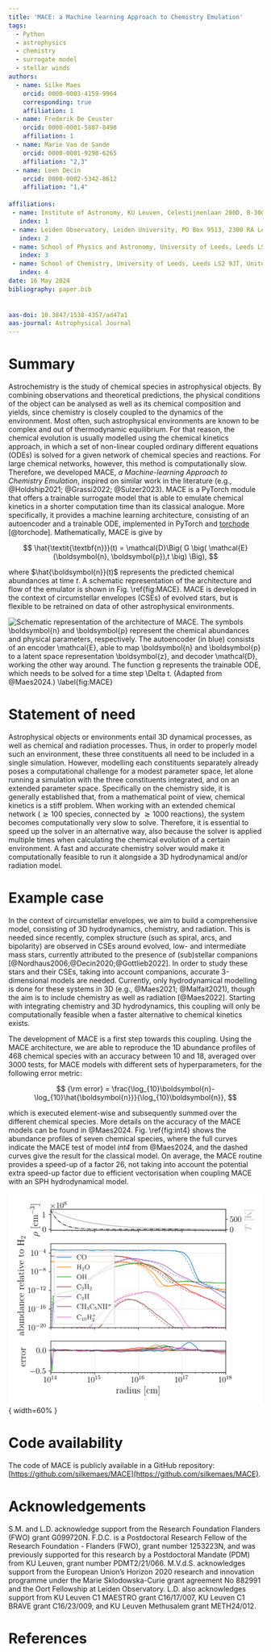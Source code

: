 ```yaml
---
title: 'MACE: a Machine learning Approach to Chemistry Emulation'
tags:
  - Python
  - astrophysics
  - chemistry
  - surrogate model
  - stellar winds
authors:
  - name: Silke Maes
    orcid: 0000-0003-4159-9964
    corresponding: true
    affiliation: 1
  - name: Frederik De Ceuster
    orcid: 0000-0001-5887-8498
    affiliation: 1
  - name: Marie Van de Sande
    orcid: 0000-0001-9298-6265
    affiliation: "2,3"
  - name: Leen Decin
    orcid: 0000-0002-5342-8612
    affiliation: "1,4"

affiliations:
 - name: Institute of Astronomy, KU Leuven, Celestijnenlaan 200D, B-3001 Leuven, Belgium
   index: 1
 - name: Leiden Observatory, Leiden University, PO Box 9513, 2300 RA Leiden, The Netherlands
   index: 2
 - name: School of Physics and Astronomy, University of Leeds, Leeds LS2 9JT, United Kingdom
   index: 3
 - name: School of Chemistry, University of Leeds, Leeds LS2 9JT, United Kingdom
   index: 4
date: 16 May 2024
bibliography: paper.bib


aas-doi: 10.3847/1538-4357/ad47a1
aas-journal: Astrophysical Journal 
---
```


# Summary
Astrochemistry is the study of chemical species in astrophysical objects. By combining observations and theoretical predictions, the physical conditions of the object can be analysed as well as its chemical composition and yields, since chemistry is closely coupled to the dynamics of the environment. Most often, such astrophysical environments are known to be complex and out of thermodynamic equilibrium. For that reason, the chemical evolution is usually modelled using the chemical kinetics approach, in which a set of non-linear coupled ordinary different equations (ODEs) is solved for a given network of chemical species and reactions. For large chemical networks, however, this method is computationally slow. Therefore, we developed MACE, *a Machine-learning Approach to Chemistry Emulation*, inspired on similar work in the literature (e.g., @Holdship2021; @Grassi2022; @Sulzer2023). MACE is a PyTorch module that offers a trainable surrogate model that is able to emulate chemical kinetics in a shorter computation time than its classical analogue. More specifically, it provides a machine learning architecture, consisting of an autoencoder and a trainable ODE, implemented in PyTorch and [torchode](https://github.com/martenlienen/torchode) [@torchode]. Mathematically, MACE is give by 

$$ \hat{\textit{\textbf{n}}}(t) = \mathcal{D}\Big( G \big( \mathcal{E} (\boldsymbol{n}, \boldsymbol{p}),t \big) \Big), $$

where $\hat{\boldsymbol{n}}(t)$ represents the predicted chemical abundances at time $t$. A schematic representation of the architecture and flow of the emulator is shown in Fig. \ref{fig:MACE}. MACE is developed in the context of circumstellar envelopes (CSEs) of evolved stars, but is flexible to be retrained on data of other astrophysical environments.

![Schematic representation of the architecture of MACE. The symbols $\boldsymbol{n}$ and $\boldsymbol{p}$ represent the chemical abundances and physical parameters, respectively. The autoencoder (in blue) consists of an encoder $\mathcal{E}$, able to map $\boldsymbol{n}$ and $\boldsymbol{p}$ to a latent space representation $\boldsymbol{z}$, and decoder $\mathcal{D}$, working the other way around. The function $g$ represents the trainable ODE, which needs to be solved for a time step $\Delta t$. (Adapted from @Maes2024.) \label{fig:MACE}](MACE.png)


# Statement of need
Astrophysical objects or environments entail 3D dynamical processes, as well as chemical and radiation processes. Thus, in order to properly model such an environment, these three constituents all need to be included in a single simulation. However, modelling each constituents separately already poses a computational challenge for a modest parameter space, let alone running a simulation with the three constituents integrated, and on an extended parameter space. Specifically on the chemistry side, it is generally established that, from a mathematical point of view, chemical kinetics is a stiff problem. When working with an extended chemical network ($\gtrsim 100$ species, connected by $\gtrsim 1000$ reactions), the system becomes computationally very slow to solve. Therefore, it is essential to speed up the solver in an alternative way, also because the solver is applied multiple times when calculating the chemical evolution of a certain environment. A fast and accurate chemistry solver would make it computationally feasible to run it alongside a 3D hydrodynamical and/or radiation model.


# Example case
In the context of circumstellar envelopes, we aim to build a comprehensive model, consisting of 3D hydrodynamics, chemistry, and radiation. This is needed since recently, complex structure (such as spiral, arcs, and bipolarity) are observed in CSEs around evolved, low- and intermediate mass stars, currently attributed to the presence of (sub)stellar companions [@Nordhaus2006;@Decin2020;@Gottlieb2022]. In order to study these stars and their CSEs, taking into account companions, accurate 3-dimensional models are needed. Currently, only hydrodynamical modelling is done for these systems in 3D (e.g., @Maes2021; @Malfait2021), though the aim is to include chemistry as well as radiation [@Maes2022]. Starting with integrating chemistry and 3D hydrodynamics, this coupling will only be computationally feasible when a faster alternative to chemical kinetics exists. 

The development of MACE is a first step towards this coupling. Using the MACE architecture, we are able to reproduce the 1D abundance profiles of 468 chemical species with an accuracy between 10 and 18, averaged over 3000 tests, for MACE models with different sets of hyperparameters, for the following error metric:

$$ {\rm error} = \frac{\log_{10}\boldsymbol{n}-\log_{10}\hat{\boldsymbol{n}}}{\log_{10}\boldsymbol{n}}, $$

which is executed element-wise and subsequently summed over the different chemical species. More details on the accuracy of the MACE models can be found in @Maes2024. Fig. \ref{fig:int4} shows the abundance profiles of seven chemical species, where the full curves indicate the MACE test of model *int4* from @Maes2024, and the dashed curves give the result for the classical model. On average, the MACE routine provides a speed-up of a factor 26, not taking into account the potential extra speed-up factor due to efficient vectorisation when coupling MACE with an SPH hydrodynamical model.


![Chemical abundance profiles from a test of trained MACE model model *int4* (full curves), compared to the classical model (dashed curves). More details in @Maes2024. \label{fig:int4}](int4_example.png){ width=60% }

# Code availability
The code of MACE is publicly available in a GitHub repository: [https://github.com/silkemaes/MACE](https://github.com/silkemaes/MACE).


# Acknowledgements
S.M. and L.D. acknowledge support from the Research Foundation Flanders (FWO) grant G099720N. F.D.C. is a Postdoctoral Research Fellow of the Research Foundation - Flanders (FWO), grant number 1253223N, and was previously supported for this research by a Postdoctoral Mandate (PDM) from KU Leuven, grant number PDMT2/21/066. M.V.d.S. acknowledges support from the European Union’s Horizon 2020 research and innovation programme under the Marie Sklodowska-Curie grant agreement No 882991 and the Oort Fellowship at Leiden Observatory. L.D. also acknowledges support from KU Leuven C1 MAESTRO grant C16/17/007, KU Leuven C1 BRAVE grant C16/23/009, and KU Leuven Methusalem grant METH24/012.


# References